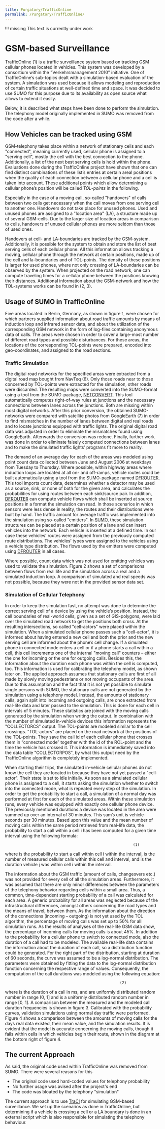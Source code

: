 ```yaml
---
title: Purgatory/TrafficOnline
permalink: /Purgatory/TrafficOnline/
---
```


!!! missing
    This text is currently under work

# GSM-based Surveillance

TrafficOnline (1) is a traffic surveillance system based on tracking GSM
cellular phones located in vehicles. This system was developed by a
consortium within the "Verkehrsmanagement 2010" initiative. One of
TrafficOnline’s sub-topics dealt with a simulation-based evaluation of
the system. A simulation was used because it allows modeling and
reproduction of certain traffic situations at well-defined time and
space. It was decided to use SUMO for this purpose due to its
availability as open source what allows to extend it easily.

Below, it is described what steps have been done to perform the
simulation. The telephony model originally implemented in SUMO was
removed from the code after a while.

## How Vehicles can be tracked using GSM

GSM-telephony takes place within a network of stationary cells and each
"connected", meaning currently used, cellular phone is assigned to a
"serving cell", mostly the cell with the best connection to the phone.
Additionally, a list of the next best serving cells is hold within the
phone. Evaluations done during the TrafficOnline project have shown that
one can find distinct combinations of these list’s entries at certain
areal positions when the quality of each connection between a cellular
phone and a cell is taken into account. These additional points which
allow determining a cellular phone’s position will be called
*TOL-points* in the following.

Especially in the case of a moving call, so-called "handovers" of calls
between two cells get necessary when the call moves from one serving
cell to another one. Handovers do not take place for unused phones. Used
and unused phones are assigned to a "location area" (LA), a structure
made up of several GSM-cells. Due to the larger size of location areas
in comparison to cells, handovers of unused cellular phones are more
seldom than those of used ones.

Handovers at cell- and LA-boundaries are tracked by the GSM-system.
Additionally, it is possible for the system to obtain and store the list
of best serving cells of each cellular phone. All this information
allows tracking a moving, cellular phone through the network at certain
positions, made up of the cell and la-boundaries and of TOL-points. The
density of these positions is larger for used phones, where not only
crossing of LA-boundaries can be observed by the system. When projected
on the road network, one can compute traveling times for a cellular
phone between the positions knowing their distances. Additional
information about the GSM-network and how the TOL-systems works can be
found in (2, 3).

## Usage of SUMO in TrafficOnline

Five areas located in Berlin, Germany, as shown in figure 1, were chosen
for which partners supplied information about road traffic amounts by
means of induction loop and infrared sensor data, and about the
utilization of the corresponding GSM network in the form of log-files
containing anonymous data of calls. The areas were chosen in order to
cover a large-most number of different road types and possible
disturbances. For these areas, the locations of the corresponding
TOL-points were prepared, encoded into geo-coordinates, and assigned to
the road sections.

### Traffic Simulation

The digital road networks for the specified areas were extracted from a
digital road map bought from NavTeq (6). Only those roads near to those
concerned by TOL-points were extracted for the simulation, other roads
were discarded. The resulting maps were converted into the SUMO-format
using a tool from the SUMO-package, [NETCONVERT](../NETCONVERT.md).
This tool automatically computes right-of-way rules at junctions and the
necessary connections between lanes across the junctions. Both are
missing within most digital networks. After this prior conversion, the
obtained SUMO-networks were compared with satellite photos from
GoogleEarth (7) in order to find mismatches in the number of lanes
between digital and real roads and to locate junctions equipped with
traffic lights. The original digital road data was adjusted in order to
eliminate the mismatches found using GoogleEarth. Afterwards the
conversion was redone. Finally, further work was done in order to
eliminate falsely computed connections between lanes and to make the
simulated traffic lights’ programs fit more to reality.

The demand of an average day for each of the areas was modeled using
point count data collected between June and August 2006 at weekdays from
Tuesday to Thursday. Where possible, within highway areas where
induction loops are located at all on- and off-ramps, vehicle routes
could be built automatically using a tool from the SUMO-package named
[DFROUTER](../DFROUTER.md). This tool imports count data,
determines whether a detector may be used as a source, sink, or none of
both for the given area, and calculates the probabilities for using
routes between each sink/source pair. In addition,
[DFROUTER](../DFROUTER.md) can compute vehicle flows which shall be
inserted at source positions in a format the simulation can read. In
those scenarios in which sensors were less dense in reality, the routes
and their distributions were built by hand. The traffic amount for
average traffic was implemented into the simulation using so-called
"emitters". In [SUMO](../SUMO.md), these simulation structures can
be placed at a certain position of a lane and can insert vehicles into
the network. Each vehicle is inserted at a defined time. In our case
these vehicles’ routes were assigned from the previously computed route
distributions. The vehicles’ types were assigned to the vehicles using a
vehicle type distribution. The flows used by the emitters were computed
using [DFROUTER](../DFROUTER.md) in all cases.

Where possible, count data which was not used for emitting vehicles was
used to validate the simulation. Figure 2 shows a set of comparisons
between flows from real life and the simulation across a real and a
simulated induction loop. A comparison of simulated and real speeds was
not possible, because they were not in the provided sensor data set.

### Simulation of Cellular Telephony

In order to keep the simulation fast, no attempt was done to determine
the correct serving cell of a device by using the vehicle’s position.
Instead, the cell boundaries of real-world cells, given as a set of
GIS-polygons, were laid over the simulated road network to get the
positions both cross. At the resulting intersections, so called
"cell-actors" were placed within the simulation. When a simulated
cellular phone passes such a "cell-actor", it is informed about having
entered a new cell and both the prior and the new serving cell are
informed about the phone’s cell change. If a simulated phone in
connected mode enters a cell or if a phone starts a call within a cell,
this cell increments one of the internal "moving call" counters – either
the one for incoming or the one for outgoing calls. Besides this, the
information about the duration each phone was within the cell is
computed, too. This information is used for calibrating the telephony
model, as shown later on. The applied approach assumes that stationary
calls are first of all made by slowly moving pedestrians or not moving
occupants of the area. Due to this assumption and the fact that it is
not yet possible to simulate single persons with SUMO, the stationary
calls are not generated by the simulation using a telephony model.
Instead, the amounts of stationary calls, again split into incoming and
outgoing calls, are once extracted from real-life data and later passed
to the simulation. This is done for each cell in intervals of 5 minutes.
These statistics are joined with the moving calls generated by the
simulation when writing the output. In combination with the number of
simulated in-vehicle devices this information represents the
"COLLECTORCS" output. The TOL-points are modeled similar to the cell
crossings. "TOL-actors" are placed on the road network at the positions
of the TOL-points. They save the call id of each cellular phone that
crosses them in “connected mode” together with the id of the ROL-point
and the time the vehicle has crossed it. This information is immediately
saved into the data table "COLLECTORPOS", by what this output need by
the TrafficOnline algorithm is completely implemented.

When starting their trips, the simulated in-vehicle cellular phones do
not know the cell they are located in because they have not yet passed a
"cell-actor". Their state is set to idle initially. As soon as a
simulated cellular phone is assigned to a cell, it starts asking the
simulation whether to switch into the connected mode, what is repeated
every step of the simulation. In order to get the probability to start a
call, a simulation of a normal day was performed at first for each of
the simulated areas. Within these simulation runs, every vehicle was
equipped with exactly one cellular phone device. The previously
mentioned durations a device was located in the area were summed up over
an interval of 30 minutes. This sum’s unit is vehicle-seconds per 30
minutes. Based upon this value and the mean number of moving calls
within the same period retrieved from real-life data, the probability to
start a call within a cell i has been computed for a given time interval
using the following formula:

```
                                                          (1)
```

where is the probability to start a call within cell i within the
interval, is the number of measured cellular calls within this cell and
interval, and is the duration vehicle j was within cell i within the
interval.

The information about the GSM traffic (amount of calls, changeovers
etc.) was not provided for every cell of all the simulation areas.
Furthermore, it was assumed that there are only minor differences
between the parameters of the telephony behavior regarding cells within
a small area. Thus, a common, time-dependent starting probability of a
call was calculated for each area. A generic probability for all areas
was neglected because of the infrastructural differences, amongst others
concerning the road types and the means of travel, between them. As the
information about the direction of the connections (incoming – outgoing)
is not yet used by the TOL algorithm, the percentage of moving calls was
set up to 50% for all simulation runs. As the results of analyses of the
real-life GSM data show, the percentage of incoming calls for moving
calls is about 45%. In addition to the probability for a cellular phone
to switch to connected mode, also the duration of a call had to be
modeled. The available real-life data contains the information about the
duration of each call, so a distribution function could be generated.
For the right part of the distribution, starting at duration of 60
seconds, the curve was assumed to be a log-normal distribution. The
parameters were obtained by fitting the data to the log-normal
distribution function concerning the respective range of values.
Consequently, the computation of the call durations was modeled using
the following equation:

```
                                                    (2)
```

where is the duration of a call in ms, and are uniformly distributed
random number in range (0, 1\] and is a uniformly distributed random
number in range \[0, 1\]. A comparison between the measured and the
modeled call duration frequencies is shown in figure 3. Calibrated with
the probability curves, validation simulations using normal day traffic
were performed. Figure 4 shows a comparison between the amounts of
moving calls for the days real data existed, their mean value, and the
simulation results. It is evident that the model is accurate concerning
the moving calls, though it fails within cells in which vehicles begin
their route, shown in the diagram at the bottom right of figure 4.

## The current Approach

As said, the original code used within TrafficOnline was removed from
SUMO. There were several reasons for this

- The original code used hard-coded values for telephony probability
- No further usage was avised after the project's end
- The code was bloated by the telephony "simulation"

The current approach is to use [TraCI](../TraCI.md) for simulating
GSM-based surveillance. We set up the scenarios as done in
TrafficOnline, but determining if a vehicle is crossing a cell or a LA
boundary is done in an external script which is also responsible for
simulating the telephony behaviour.
